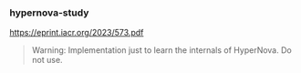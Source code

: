 ### hypernova-study

https://eprint.iacr.org/2023/573.pdf

> Warning: Implementation just to learn the internals of HyperNova. Do not use.
